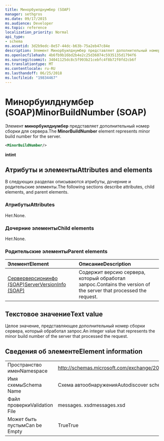 ```yaml
---
title: Минорбуилднумбер (SOAP)
manager: sethgros
ms.date: 09/17/2015
ms.audience: Developer
ms.topic: reference
localization_priority: Normal
api_type:
- schema
ms.assetid: 3d2b9edc-8e57-44dc-b63b-75a2eb47c84e
description: Элемент Минорбуилднумбер представляет дополнительный номер сборки для сервера.
ms.openlocfilehash: 4b6fb9b16bd2b4e2c25d36074c5935135d1794f6
ms.sourcegitcommit: 34041125dc8c5f993b21cebfc4f8b72f0fd2cb6f
ms.translationtype: MT
ms.contentlocale: ru-RU
ms.lasthandoff: 06/25/2018
ms.locfileid: "19834467"
---
```

# <a name="minorbuildnumber-soap"></a><span data-ttu-id="f1856-103">Минорбуилднумбер (SOAP)</span><span class="sxs-lookup"><span data-stu-id="f1856-103">MinorBuildNumber (SOAP)</span></span>

<span data-ttu-id="f1856-104">Элемент **минорбуилднумбер** представляет дополнительный номер сборки для сервера.</span><span class="sxs-lookup"><span data-stu-id="f1856-104">The **MinorBuildNumber** element represents minor build number for the server.</span></span> 
  
```XML
<MinorBuildNumber/>
```

 <span data-ttu-id="f1856-105">**int**</span><span class="sxs-lookup"><span data-stu-id="f1856-105">**int**</span></span>
## <a name="attributes-and-elements"></a><span data-ttu-id="f1856-106">Атрибуты и элементы</span><span class="sxs-lookup"><span data-stu-id="f1856-106">Attributes and elements</span></span>

<span data-ttu-id="f1856-107">В следующих разделах описываются атрибуты, дочерние и родительские элементы.</span><span class="sxs-lookup"><span data-stu-id="f1856-107">The following sections describe attributes, child elements, and parent elements.</span></span>
  
### <a name="attributes"></a><span data-ttu-id="f1856-108">Атрибуты</span><span class="sxs-lookup"><span data-stu-id="f1856-108">Attributes</span></span>

<span data-ttu-id="f1856-109">Нет.</span><span class="sxs-lookup"><span data-stu-id="f1856-109">None.</span></span>
  
### <a name="child-elements"></a><span data-ttu-id="f1856-110">Дочерние элементы</span><span class="sxs-lookup"><span data-stu-id="f1856-110">Child elements</span></span>

<span data-ttu-id="f1856-111">Нет.</span><span class="sxs-lookup"><span data-stu-id="f1856-111">None.</span></span>
  
### <a name="parent-elements"></a><span data-ttu-id="f1856-112">Родительские элементы</span><span class="sxs-lookup"><span data-stu-id="f1856-112">Parent elements</span></span>

|<span data-ttu-id="f1856-113">**Элемент**</span><span class="sxs-lookup"><span data-stu-id="f1856-113">**Element**</span></span>|<span data-ttu-id="f1856-114">**Описание**</span><span class="sxs-lookup"><span data-stu-id="f1856-114">**Description**</span></span>|
|:-----|:-----|
|[<span data-ttu-id="f1856-115">Серверверсионинфо (SOAP)</span><span class="sxs-lookup"><span data-stu-id="f1856-115">ServerVersionInfo (SOAP)</span></span>](serverversioninfo-soap.md) <br/> |<span data-ttu-id="f1856-116">Содержит версию сервера, который обработал запрос.</span><span class="sxs-lookup"><span data-stu-id="f1856-116">Contains the version of the server that processed the request.</span></span>  <br/> |
   
## <a name="text-value"></a><span data-ttu-id="f1856-117">Текстовое значение</span><span class="sxs-lookup"><span data-stu-id="f1856-117">Text value</span></span>

<span data-ttu-id="f1856-118">Целое значение, представляющее дополнительный номер сборки сервера, который обработал запрос.</span><span class="sxs-lookup"><span data-stu-id="f1856-118">An integer value that represents the minor build number of the server that processed the request.</span></span>
  
## <a name="element-information"></a><span data-ttu-id="f1856-119">Сведения об элементе</span><span class="sxs-lookup"><span data-stu-id="f1856-119">Element information</span></span>

|||
|:-----|:-----|
|<span data-ttu-id="f1856-120">Пространство имен</span><span class="sxs-lookup"><span data-stu-id="f1856-120">Namespace</span></span>  <br/> |http://schemas.microsoft.com/exchange/2010/Autodiscover  <br/> |
|<span data-ttu-id="f1856-121">Имя схемы</span><span class="sxs-lookup"><span data-stu-id="f1856-121">Schema Name</span></span>  <br/> |<span data-ttu-id="f1856-122">Схема автообнаружения</span><span class="sxs-lookup"><span data-stu-id="f1856-122">Autodiscover schema</span></span>  <br/> |
|<span data-ttu-id="f1856-123">Файл проверки</span><span class="sxs-lookup"><span data-stu-id="f1856-123">Validation File</span></span>  <br/> |<span data-ttu-id="f1856-124">messages. xsd</span><span class="sxs-lookup"><span data-stu-id="f1856-124">messages.xsd</span></span>  <br/> |
|<span data-ttu-id="f1856-125">Может быть пустым</span><span class="sxs-lookup"><span data-stu-id="f1856-125">Can be Empty</span></span>  <br/> |<span data-ttu-id="f1856-126">True</span><span class="sxs-lookup"><span data-stu-id="f1856-126">True</span></span>  <br/> |
   

